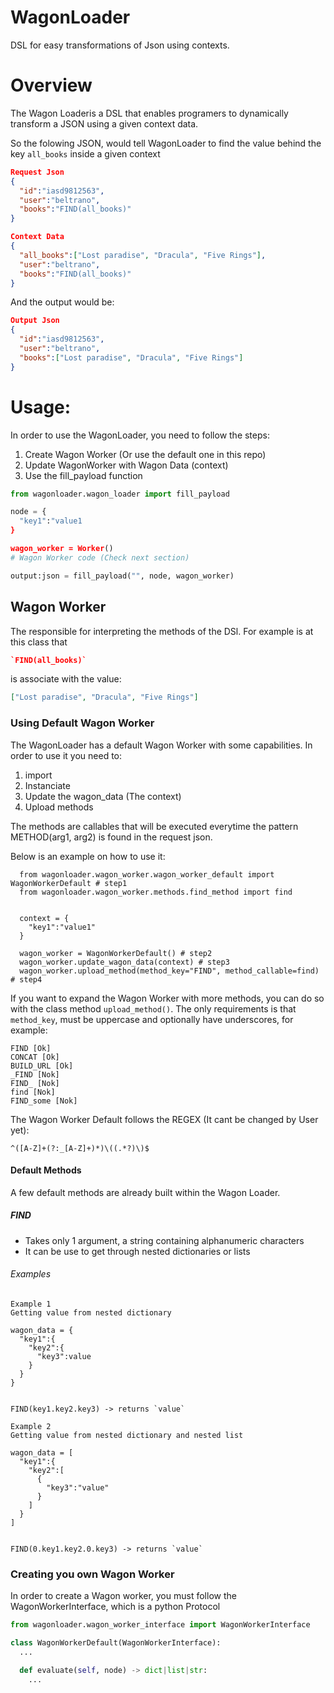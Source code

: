 # WagonLoader

DSL for easy transformations of Json using contexts.


# Overview
The Wagon Loaderis a DSL that enables programers to dynamically transform a JSON using a given context data.

So the folowing JSON, would tell WagonLoader to find the value behind the key `all_books` inside a given context
  ```json
  Request Json
  {
    "id":"iasd9812563",
    "user":"beltrano",
    "books":"FIND(all_books)"
  }
  ``` 

  ```json
  Context Data
  {
    "all_books":["Lost paradise", "Dracula", "Five Rings"],
    "user":"beltrano",
    "books":"FIND(all_books)"
  }
  ``` 
  And the output would be:
  ```json
  Output Json
  {
    "id":"iasd9812563",
    "user":"beltrano",
    "books":["Lost paradise", "Dracula", "Five Rings"]
  }
  ``` 

  # Usage:
  In order to use the WagonLoader, you need to follow the steps:
  1. Create Wagon Worker (Or use the default one in this repo)
  2. Update WagonWorker with Wagon Data (context)
  3. Use the fill_payload function

  ```python
  from wagonloader.wagon_loader import fill_payload

  node = {
    "key1":"value1
  }

  wagon_worker = Worker()
  # Wagon Worker code (Check next section)

  output:json = fill_payload("", node, wagon_worker)

  ```


  ## Wagon Worker
  The responsible for interpreting the methods of the DSl. For example is at this class that 
  ```json
  `FIND(all_books)`
  ```
   is associate with the value:
  ```json
  ["Lost paradise", "Dracula", "Five Rings"]
  ```
  
  ### Using Default Wagon Worker
  The WagonLoader has a default Wagon Worker with some capabilities. 
  In order to use it you need to:
  1. import
  2. Instanciate
  3. Update the wagon_data (The context)
  4. Upload methods

  The methods are callables that will be executed everytime the pattern METHOD(arg1, arg2) is found in the request json. 
  
  Below is an example on how to use it:

  ```
    from wagonloader.wagon_worker.wagon_worker_default import WagonWorkerDefault # step1
    from wagonloader.wagon_worker.methods.find_method import find


    context = {
      "key1":"value1"
    }

    wagon_worker = WagonWorkerDefault() # step2
    wagon_worker.update_wagon_data(context) # step3
    wagon_worker.upload_method(method_key="FIND", method_callable=find) # step4
  ```
  If you want to expand the Wagon Worker with more methods, you can do so with the class method `upload_method()`. The only requirements is that `method_key`, must be uppercase and optionally have underscores, for example:  

    FIND [Ok]  
    CONCAT [Ok]  
    BUILD_URL [Ok]  
    _FIND [Nok]  
    FIND_ [Nok]  
    find [Nok]  
    FIND_some [Nok]  

  The Wagon Worker Default follows the REGEX (It cant be changed by User yet):  

  ```re
  ^([A-Z]+(?:_[A-Z]+)*)\((.*?)\)$
  ```

  #### Default Methods
  A few default methods are already built within the Wagon Loader. 

  ##### FIND
  - Takes only 1 argument, a string containing alphanumeric characters
  - It can be use to get through nested dictionaries or lists
  ###### Examples
  ```
  Example 1
  Getting value from nested dictionary

  wagon_data = {
    "key1":{
      "key2":{
        "key3":value
      }
    }
  }


  FIND(key1.key2.key3) -> returns `value`
  ```


  ```
  Example 2
  Getting value from nested dictionary and nested list
  
  wagon_data = [
    "key1":{
      "key2":[
        {
          "key3":"value"
        }
      ]
    }
  ]


  FIND(0.key1.key2.0.key3) -> returns `value`
  ```
  ### Creating you own Wagon Worker
  
  In order to create a Wagon worker, you must follow the WagonWorkerInterface, which is a python Protocol

  ```python
  from wagonloader.wagon_worker_interface import WagonWorkerInterface

  class WagonWorkerDefault(WagonWorkerInterface):
    ...

    def evaluate(self, node) -> dict|list|str:
      ...
  ```

  


